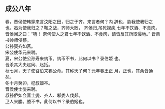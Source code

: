 ## 成公八年

春，晋侯使韩穿来言汶阳之田，归之于齐。来言者何？内
辞也，胁我使我归之也。曷为使我归之？鞍之战，齐师大败，
齐侯归,吊死视疾,七年不饮酒、不食肉。晋侯闻之曰：“嘻！
奈何使人之君七年不饮酒、不食肉，请皆反其所取侵地。”
晋栾书帅师侵蔡。  
公孙婴齐如莒。  
宋公使华元来聘。  
夏，宋公使公孙寿来纳币。纳币不书，此何以书？录伯姬
也。  
晋杀其大夫赵同、赵括。  
秋七月，天子使召伯来锡公命。其称天子何？元年春王正
月，正也，其余皆通矣。  
冬十月癸卯，杞叔姬卒。  
晋侯使士燮来聘。  
叔孙侨如会晋士燮、齐人、邾娄人伐郯。  
卫人来媵。媵不书，此何以书？录伯姬也。  

